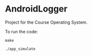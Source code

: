 # AndroidLogger
Project for the Course Operating System.

To run the code: 
 
```make```

```./app_simulate```
